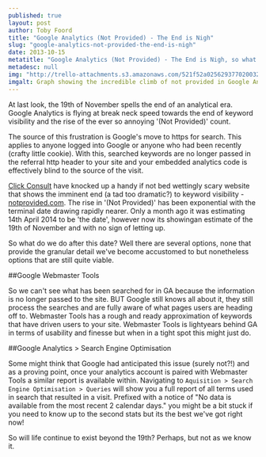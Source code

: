 ```yaml
---
published: true
layout: post
author: Toby Foord
title: "Google Analytics (Not Provided) - The End is Nigh"
slug: "google-analytics-not-provided-the-end-is-nigh"
date: 2013-10-15
metatitle: "Google Analytics (Not Provided) - The End is Nigh, so what's next?"
metadesc: null
img: "http://trello-attachments.s3.amazonaws.com/521f52a02562937702003295/525e7c7210c690f43b0002af/046127398ae825a9f9cc2ae0dc149016/upload_2013-10-16_at_12.45.58_pm.png"
imgalt: Graph showing the incredible climb of not provided in Google Analytics
---
```


At last look, the 19th of November spells the end of an analytical era. Google Analytics is flying at break neck speed towards the end of keyword visibility and the rise of the ever so annoying '(Not Provided)' count.

The source of this frustration is Google's move to https for search. This applies to anyone logged into Google or anyone who had been recently (crafty little cookie). With this, searched keywords are no longer passed in the referral http header to your site and your embedded analytics code is effectively blind to the source of the visit.

[Click Consult](http://www.clickconsult.com) have knocked up a handy if not bed wettingly scary website that shows the imminent end (a tad too dramatic?) to keyword visibility - [notprovided.com](http://www.notprovidedcount.com). The rise in '(Not Provided)' has been exponential with the terminal date drawing rapidly nearer. Only a month ago it was estimating 14th April 2014 to be 'the date', however now its showingan estimate of the 19th of November and with no sign of letting up.

So what do we do after this date? Well there are several options, none that provide the granular detail we've become accustomed to but nonetheless options that are still quite viable.

##Google Webmaster Tools

So we can't see what has been searched for in GA because the information is no longer passed to the site. BUT Google still knows all about it, they still process the searches and are fully aware of what pages users are heading off to. Webmaster Tools has a rough and ready approximation of keywords that have driven users to your site. Webmaster Tools is lightyears behind GA in terms of usability and finesse but when in a tight spot this might just do.

##Google Analytics > Search Engine Optimisation

Some might think that Google had anticipated this issue (surely not?!) and as a proving point, once your analytics account is paired with Webmaster Tools a similar report is available within. Navigating to `Aquisition > Search Engine Optimisation > Queries` will show you a full report of all terms used in search that resulted in a visit. Prefixed with a notice of "No data is available from the most recent 2 calendar days." you might be a bit stuck if you need to know up to the second stats but its the best we've got right now!

So will life continue to exist beyond the 19th? Perhaps, but not as we know it.